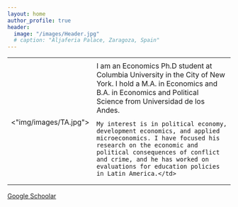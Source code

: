 ```yaml
---
layout: home
author_profile: true
header:
  image: "/images/Header.jpg"
  # caption: "Aljaferia Palace, Zaragoza, Spain"
---
```



<table border="0">
 <tr>
    <td><b style="font-size:30px"></b></td>
    <td><b style="font-size:30px"></b></td>
 </tr>
 <tr>
    <td><"img/images/TA.jpg"></td>
    <td>I am an Economics Ph.D student at Columbia University in the City of New York.
    I hold a M.A. in Economics  and B.A. in Economics and Political Science from Universidad de los Andes.

    My interest is in political economy, development economics, and applied microeconomics. I have focused his research on the economic and political consequences of conflict and crime, and he has worked on evaluations for education policies in Latin America.</td>
 </tr>
</table>



[Google Schoolar](https://scholar.google.es/citations?hl=en&user=DcFc6aIAAAAJ&scilu=&scisig=AMD79ooAAAAAXYVdzGSWsy2HXGDxRvW_4lT2of5ycwhX&gmla=AJsN-F6YRbeu-Mc76lckWbBKfbylwzT4fxH0tA4BSds55hBYV9gSyhH9HsMJvtE64fkRKtzsE_H10jIKL5-XTa5b_K6uaMXKD_X0niQBEkB09mp3hyi0Xak&sciund=5224170877574724095)
